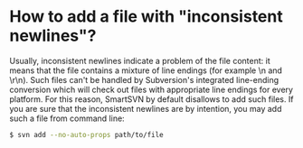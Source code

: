 # How to add a file with "inconsistent newlines"?

Usually, inconsistent newlines indicate a problem of the file content:
it means that the file contains a mixture of line endings (for example
\\n and \\r\\n). Such files can't be handled by Subversion's integrated
line-ending conversion which will check out files with appropriate line
endings for every platform. For this reason, SmartSVN by default
disallows to add such files. If you are sure that the inconsistent
newlines are by intention, you may add such a file from command line:



``` bash
$ svn add --no-auto-props path/to/file
```


